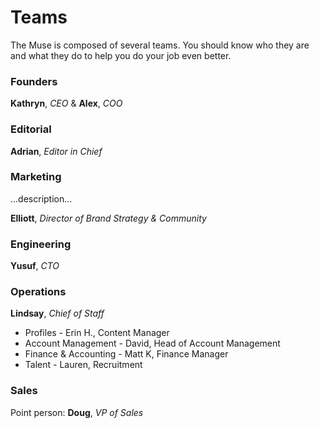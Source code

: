 # Teams

The Muse is composed of several teams.  You should know who they are and what they do to help you do your job even better.


### Founders
**Kathryn**, *CEO* & **Alex**, *COO*


### Editorial
**Adrian**, *Editor in Chief*



### Marketing
...description...

**Elliott**, *Director of Brand Strategy & Community*



### Engineering
**Yusuf**, *CTO*




### Operations
**Lindsay**, *Chief of Staff*
* Profiles - Erin H., Content Manager
* Account Management - David, Head of Account Management
* Finance & Accounting - Matt K, Finance Manager
* Talent - Lauren, Recruitment



### Sales
Point person: **Doug**, *VP of Sales* 